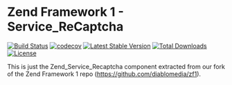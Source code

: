 Zend Framework 1 - Service_ReCaptcha
============================
[![Build Status](https://travis-ci.org/diablomedia/zf1-service-recaptcha.svg?branch=master)](https://travis-ci.org/diablomedia/zf1-service-recaptcha)
[![codecov](https://codecov.io/gh/diablomedia/zf1-service-recaptcha/branch/master/graph/badge.svg)](https://codecov.io/gh/diablomedia/zf1-service-recaptcha)
[![Latest Stable Version](https://poser.pugx.org/diablomedia/zendframework1-service-recaptcha/v/stable)](https://packagist.org/packages/diablomedia/zendframework1-service-recaptcha)
[![Total Downloads](https://poser.pugx.org/diablomedia/zendframework1-service-recaptcha/downloads)](https://packagist.org/packages/diablomedia/zendframework1-service-recaptcha)
[![License](https://poser.pugx.org/diablomedia/zendframework1-service-recaptcha/license)](https://packagist.org/packages/diablomedia/zendframework1-service-recaptcha)

This is just the Zend_Service_Recaptcha component extracted from our fork of the Zend Framework 1 repo (https://github.com/diablomedia/zf1).
